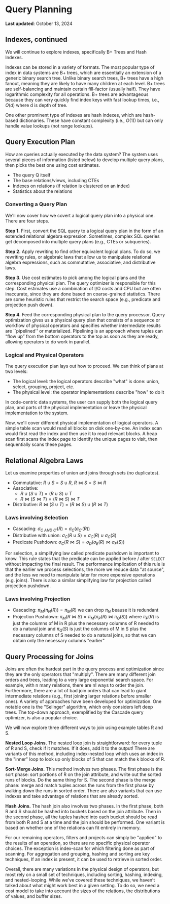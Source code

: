 # Query Planning

**Last updated**: October 13, 2024

## Indexes, continued

We will continue to explore indexes, specifically B+ Trees and Hash Indexes.

Indexes can be stored in a variety of formats. The most popular type of index in data systems are B+ trees, which are essentially an extension of a generic binary search tree. Unlike binary search trees, B+ trees have a high fanout, meaning they are likely to have many children at each level. B+ trees are self-balancing and maintain certain fill-factor (usually half). They have logarithmic complexity for all operations. B+ trees are advantageous because they can very quickly find index keys with fast lookup times, i.e., $O(d)$ where d is depth of tree.

One other prominent type of indexes are hash indexes, which are hash-based
dictionaries. These have constant complexity (i.e., $O(1)$) but can only handle value lookups (not range lookups).

## Query Execution Plan

How are queries actually executed by the data system? The system uses several pieces of information (listed below) to develop multiple query plans, then picks the best one using cost estimates.

- The query Q itself
- The base relations/views, including CTEs
- Indexes on relations (if relation is clustered on an index)
- Statistics about the relations

### Converting a Query Plan

We'll now cover how we covert a logical query plan into a physical one. There are four steps.

**Step 1.** First, convert the SQL query to a logical query plan in the form of an extended relational algebra expression. Sometimes, complex SQL queries get decomposed into multiple query plans (e.g., CTEs or subqueries).

**Step 2.** Apply rewriting to find other equivalent logical plans. To do so, we rewriting rules, or algebraic laws that allow us to manipulate relational algebra expressions, such as commutative, associative, and distributive laws.

**Step 3.** Use cost estimates to pick among the logical plans and the corresponding physical plan. The query optimizer is responsible for this step. Cost estimates use a combination of I/O costs and CPU but are often inaccurate, since they are done based on coarse-grained statistics. There are some heuristic rules that restrict the search space (e.g., predicate and projection push down).

**Step 4.** Feed the corresponding physical plan to the query processor. Query optimization gives us a physical query plan that consists of a sequence or workflow of physical operators and specifies whether intermediate results are ``pipelined'' or materialized. Pipelining is an approach where tuples can “flow up” from the bottom operators to the top as soon as they are ready, allowing operators to do work in parallel.

### Logical and Physical Operators

The query execution plan lays out how to proceed. We can think of plans at two levels:

- The logical level: the logical operators describe "what" is done: union, select, grouping, project, etc.
- The physical level: the operator implementations describe "how" to do it

In code-centric data systems, the user can supply both the logical query plan, and parts of the physical implementation or leave the physical implementation to the system.

Now, we'll cover different physical implementation of logical operators. A simple table scan would read all blocks on disk one-by-one. An index scan would first read the index and then use it to read relevant blocks. A heap scan first scans the index page to identify the unique pages to visit, then sequentially scans these pages.

## Relational Algebra Laws

Let us examine properties of union and joins through sets (no duplicates).

- Commutative: $R \cup S = S \cup R$, $R \Join S = S \Join R$
- Associative:
    - $R \cup (S \cup T) = (R \cup S) \cup T$
    - $R \Join (S \Join T) = (R \Join S) \Join T$
- Distributive: $R \Join (S \cup T) = (R \Join S) \cup (R \Join T)$

### Laws involving Selection

- Cascading: $\sigma_{C\: AND\: C'}(R) = \sigma_C(\sigma_{C'}(R))$
- Distributive with union: $\sigma_{C}(R \cup S) = \sigma_C(R) \cup \sigma_{C}(S)$
- Predicate Pushdown:  $\sigma_{C}(R \bowtie S) = \sigma_D(\sigma_E(R) \bowtie \sigma_F(S))$

For selection, a simplifying law called predicate pushdown is important to know. This rule states that the predicate can be applied before / after `SELECT` without impacting the final result. The performance implication of this rule is that the earlier we process selections, the more we reduce data "at source", and the less we need to manipulate later for more expensive operations (e.g. joins). There is also a similar simplifying law for projection called projection pushdown.

### Laws involving Projection

- Cascading: $\pi_M(\pi_N(R)) = \pi_M(R)$ we can drop $\pi_N$ beause it is redundant
- Projection Pushdown:  $\pi_M(R \bowtie S) = \pi_M(\pi_P(R) \bowtie \pi_Q(S))$ where $\pi_P(R)$ is just the columns of M in R plus the necessary columns of R needed to do a natural join and $\pi_Q(S)$ is just the columns of M in S plus the necessary columns of S needed to do a natural joins, so that we can obtain only the necessary columns "earlier"

## Query Processing for Joins

Joins are often the hardest part in the query process and optimization since they are the only operators that "multiply". There are many different join orders and trees, leading to a very large exponential search space. For example, with n many relations, there are n! ways to order the join. Furthermore, there are a lot of bad join orders that can lead to giant intermediate relations (e.g., first joining larger relations before smaller ones). A variety of approaches have been developed for optimization. One notable one is the "Selinger" algorithm, which only considers left deep trees. The top-down approach, exemplified by the Cascade query optimizer, is also a popular choice.

 We will now explore three different ways to join using example tables R and S.


**Nested Loop Joins.** The nested loop join is straightforward: for every tuple of R and S, check if it matches. If it does, add it to the output! There are variants of this method, including index-nested loop which uses an index in the "inner" loop to look up only blocks of S that can match the k blocks of R.

**Sort-Merge Joins.** This method involves two phases. The first phase is the sort phase: sort portions of R on the join attribute, and write out the sorted runs of blocks. Do the same thing for S. The second phase is the merge phase: merge and match tuples across the runs from the first phase by walking down the runs in sorted order. There are also variants that can use indexes and take advantage of relations that are already sorted.

**Hash Joins.** The hash join also involves two phases. In the first phase, both R and S should be hashed into buckets based on the join attribute. Then in the second phase, all the tuples hashed into each bucket should be read from both R and S at a time and the join should be performed. One variant is based on whether one of the relations can fit entirely in memory.

For our remaining operators, filters and projects can simply be "applied" to the results of an operation, so there are no specific physical operator choices. The exception is index-scan for which filtering done as part of scanning. For aggregation and grouping, hashing and sorting are key techniques, If an index is present, it can be used to retrieve in sorted order.

Overall, there are many variations in the physical design of operators, but most rely on a small set of techniques, including sorting, hashing, indexing, and nested-looping. While we've covered these techniques, we haven’t talked about what might work best in a given setting. To do so, we need a cost model to take into account the sizes of the relations, the distributions of values, and buffer sizes.
